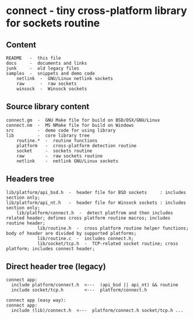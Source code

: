 

# connect - tiny cross-platform library for sockets routine


##  Content

	README   -  this file  
	docs     -  documents and links  
	junk     -  old legacy files  
	samples  -  snippets and demo code  
		netlink  -  GNU/Linux netlink sockets  
		raw      -  raw sockets  
		winsock  -  Winsock sockets  


##  Source library content

	connect.gm  -  GNU Make file for build on BSD/OSX/GNU/Linux  
	connect.nm  -  MS NMake file for build on Windows  
	src         -  demo code for using library  
	lib         -  core library tree  
		routine.*  -  routine functions  
		platform   -  cross-platform detection routine  
		socket     -  sockets routine  
		raw        -  raw sockets routine  
		netlink    -  netlink GNU/Linux sockets  


## Headers tree

	lib/platform/api_bsd.h  -  header file for BSD sockets     : includes section only;  
	lib/platform/api_nt.h   -  header file for Winsock sockets : includes section only;  
		lib/platform/connect.h  -  detect platfrom and then includes related header; defines cross platform routine macros; includes routine header;  
				lib/routine.h  -  cross platform routine helper functions; body of header are divided by supported platforms;  
				lib/routine.c  -  includes connect.h;  
				lib/socket/tcp.h  -  TCP-related socket routine; cross platform; includes connect header;  


## Direct header tree (legacy)

	connect app:  
	  include platform/connect.h  <---  (api_bsd || api_nt) && routine  
	  include socket/tcp.h        <---  platform/connect.h  
	
	connect app (easy way):  
	connect app:  
	  include (lib)/connect.h  <---  platform/connect.h socket/tcp.h ...  


